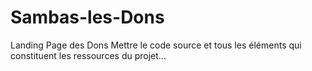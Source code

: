 # Sambas-les-Dons
Landing Page des Dons
Mettre le code source et tous les éléments qui constituent les ressources du projet...
